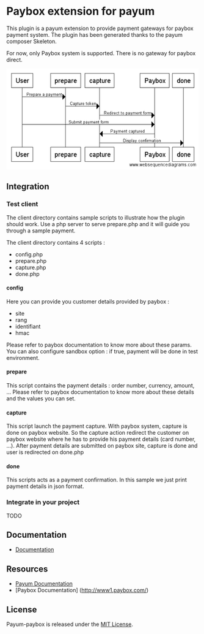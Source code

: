 # Paybox extension for payum

This plugin is a payum extension to provide payment gateways for paybox payment system.
The plugin has been generated thanks to the payum composer Skeleton. 

For now, only Paybox system is supported. There is no gateway for paybox direct.

![How paybox system works](src/Resources/docs/images/sequenceDiagram.png)

## Integration
### Test client
The client directory contains sample scripts to illustrate how the plugin should work.
Use a php server to serve prepare.php and it will guide you through a sample payment.

The client directory contains 4 scripts :
* config.php
* prepare.php
* capture.php
* done.php

#### config
Here you can provide you customer details provided by paybox :
* site
* rang
* identifiant
* hmac

Please refer to paybox documentation to know more about these params.
You can also configure sandbox option : if true, payment will be done in test environment.

#### prepare
This script contains the payment details : order number, currency, amount, ...
Please refer to paybox documentation to know more about these details and the values you can set.

#### capture
This script launch the payment capture.
With paybox system, capture is done on paybox website. So the capture action redirect the customer on paybox website where he has to provide his payment details (card number, ...). After payment details are submitted on paybox site, capture is done and user is redirected on done.php

#### done
This scripts acts as a payment confirmation. In this sample we just print payment details in json format.

### Integrate in your project
TODO

## Documentation
* [Documentation](src/Resources/docs/index.md)

## Resources

* [Payum Documentation](https://github.com/Payum/Payum/blob/master/src/Payum/Core/Resources/docs/index.md)
* [Paybox Documentation] (http://www1.paybox.com/)

## License

Payum-paybox is released under the [MIT License](LICENSE).
